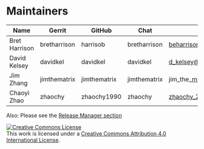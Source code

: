 Maintainers
===========

| Name                      | Gerrit              | GitHub           | Chat     | email
|---------------------------|---------------------|------------------|----------------|----------------------
| Bret Harrison             | bretharrison        | harrisob         | bretharrison   | beharrison@nc.rr.com                |
| David Kelsey              | davidkel            | davidkel         | davidkel       | d_kelsey@uk.ibm.com                 |
| Jim Zhang                 | jimthematrix        | jimthematrix     | jimthematrix   | jim\_the\_matrix@hotmail.com        |
| Chaoyi Zhao               | zhaochy             | zhaochy1990      | zhaochy        | zhaochy_2015@hotmail.com            |

Also: Please see the [Release Manager section](https://github.com/hyperledger/fabric/blob/master/docs/source/MAINTAINERS.rst)

<a rel="license" href="http://creativecommons.org/licenses/by/4.0/"><img alt="Creative Commons License" style="border-width:0" src="https://i.creativecommons.org/l/by/4.0/88x31.png" /></a><br />This work is licensed under a <a rel="license" href="http://creativecommons.org/licenses/by/4.0/">Creative Commons Attribution 4.0 International License</a>.
